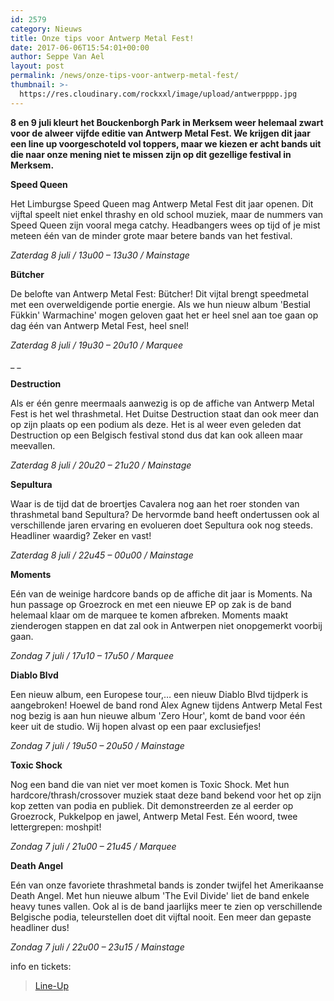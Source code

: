 ```yaml
---
id: 2579
category: Nieuws
title: Onze tips voor Antwerp Metal Fest!
date: 2017-06-06T15:54:01+00:00
author: Seppe Van Ael
layout: post
permalink: /news/onze-tips-voor-antwerp-metal-fest/
thumbnail: >-
  https://res.cloudinary.com/rockxxl/image/upload/antwerpppp.jpg
---
```

**8 en 9 juli kleurt het Bouckenborgh Park in Merksem weer helemaal zwart voor de alweer vijfde editie van Antwerp Metal Fest. We krijgen dit jaar een line up voorgeschoteld vol toppers, maar we kiezen er acht bands uit die naar onze mening niet te missen zijn op dit gezellige festival in Merksem.**

**Speed Queen**

Het Limburgse Speed Queen mag Antwerp Metal Fest dit jaar openen. Dit vijftal speelt niet enkel thrashy en old school muziek, maar de nummers van Speed Queen zijn vooral mega catchy. Headbangers wees op tijd of je mist meteen één van de minder grote maar betere bands van het festival.

_Zaterdag 8 juli / 13u00 – 13u30 / Mainstage_



**Bütcher**

De belofte van Antwerp Metal Fest: Bütcher! Dit vijtal brengt speedmetal met een overweldigende portie energie. Als we hun nieuw album 'Bestial Fükkin' Warmachine' mogen geloven gaat het er heel snel aan toe gaan op dag één van Antwerp Metal Fest, heel snel!

_Zaterdag 8 juli / 19u30 – 20u10 / Marquee_



_ _

**Destruction**

Als er één genre meermaals aanwezig is op de affiche van Antwerp Metal Fest is het wel thrashmetal. Het Duitse Destruction staat dan ook meer dan op zijn plaats op een podium als deze. Het is al weer even geleden dat Destruction op een Belgisch festival stond dus dat kan ook alleen maar meevallen.

_Zaterdag 8 juli / 20u20 – 21u20 / Mainstage_



**Sepultura**

Waar is de tijd dat de broertjes Cavalera nog aan het roer stonden van thrashmetal band Sepultura? De hervormde band heeft ondertussen ook al verschillende jaren ervaring en evolueren doet Sepultura ook nog steeds. Headliner waardig? Zeker en vast!

_Zaterdag 8 juli / 22u45 – 00u00 / Mainstage_



**Moments**

Eén van de weinige hardcore bands op de affiche dit jaar is Moments. Na hun passage op Groezrock en met een nieuwe EP op zak is de band helemaal klaar om de marquee te komen afbreken. Moments maakt zienderogen stappen en dat zal ook in Antwerpen niet onopgemerkt voorbij gaan.

_Zondag 7 juli / 17u10 – 17u50 / Marquee_



**Diablo Blvd**

Een nieuw album, een Europese tour,&#8230; een nieuw Diablo Blvd tijdperk is aangebroken! Hoewel de band rond Alex Agnew tijdens Antwerp Metal Fest nog bezig is aan hun nieuwe album 'Zero Hour', komt de band voor één keer uit de studio. Wij hopen alvast op een paar exclusiefjes!

_Zondag 7 juli / 19u50 – 20u50 / Mainstage_



**Toxic Shock**

Nog een band die van niet ver moet komen is Toxic Shock. Met hun hardcore/thrash/crossover muziek staat deze band bekend voor het op zijn kop zetten van podia en publiek. Dit demonstreerden ze al eerder op Groezrock, Pukkelpop en jawel, Antwerp Metal Fest. Eén woord, twee lettergrepen: moshpit!

_Zondag 7 juli / 21u00 – 21u45 / Marquee_



**Death Angel**

Eén van onze favoriete thrashmetal bands is zonder twijfel het Amerikaanse Death Angel. Met hun nieuwe album 'The Evil Divide' liet de band enkele heavy tunes vallen. Ook al is de band jaarlijks meer te zien op verschillende Belgische podia, teleurstellen doet dit vijftal nooit. Een meer dan gepaste headliner dus!

_Zondag 7 juli / 22u00 – 23u15 / Mainstage_



info en tickets:

<blockquote data-secret="cOi7wPH917" class="wp-embedded-content">
  <p>
    <a href="http://www.antwerpmetalfest.be/">Line-Up</a>
  </p>
</blockquote>